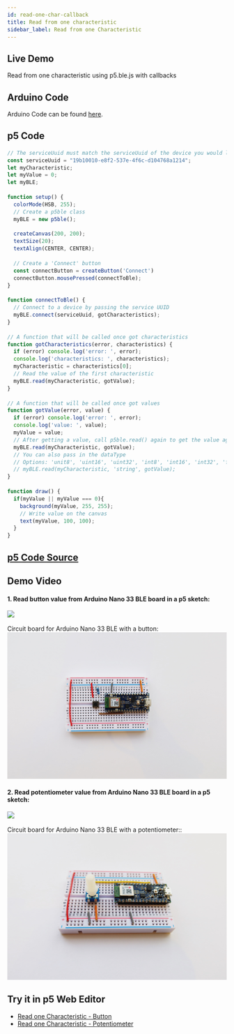 ```yaml
---
id: read-one-char-callback
title: Read from one characteristic
sidebar_label: Read from one Characteristic
---
```


## Live Demo

<div class="example">
  <p>Read from one characteristic using p5.ble.js with callbacks</p>
  <div id="canvasContainer"></div>
</div>
<script src="https://cdnjs.cloudflare.com/ajax/libs/p5.js/0.7.2/p5.js"></script>
<script src="https://cdnjs.cloudflare.com/ajax/libs/p5.js/0.7.2/addons/p5.dom.min.js"></script>
<script src="https://unpkg.com/p5ble@0.0.4/dist/p5.ble.js" type="text/javascript"></script>
<script src="assets/scripts/example-read-one-char-callback.js"></script>

## Arduino Code
Arduino Code can be found [here](https://github.com/ITPNYU/p5.ble.js/tree/master/examples/readOneChar/arduino-sketches).

## p5 Code

```javascript
// The serviceUuid must match the serviceUuid of the device you would like to connect
const serviceUuid = "19b10010-e8f2-537e-4f6c-d104768a1214";
let myCharacteristic;
let myValue = 0;
let myBLE;

function setup() {
  colorMode(HSB, 255);
  // Create a p5ble class
  myBLE = new p5ble();

  createCanvas(200, 200);
  textSize(20);
  textAlign(CENTER, CENTER);

  // Create a 'Connect' button
  const connectButton = createButton('Connect')
  connectButton.mousePressed(connectToBle);
}

function connectToBle() {
  // Connect to a device by passing the service UUID
  myBLE.connect(serviceUuid, gotCharacteristics);
}

// A function that will be called once got characteristics
function gotCharacteristics(error, characteristics) {
  if (error) console.log('error: ', error);
  console.log('characteristics: ', characteristics);
  myCharacteristic = characteristics[0];
  // Read the value of the first characteristic
  myBLE.read(myCharacteristic, gotValue);
}

// A function that will be called once got values
function gotValue(error, value) {
  if (error) console.log('error: ', error);
  console.log('value: ', value);
  myValue = value;
  // After getting a value, call p5ble.read() again to get the value again
  myBLE.read(myCharacteristic, gotValue);
  // You can also pass in the dataType
  // Options: 'unit8', 'uint16', 'uint32', 'int8', 'int16', 'int32', 'float32', 'float64', 'string'
  // myBLE.read(myCharacteristic, 'string', gotValue);
}

function draw() {
  if(myValue || myValue === 0){
    background(myValue, 255, 255);
    // Write value on the canvas
    text(myValue, 100, 100);
  }
}
```

## [p5 Code Source](https://github.com/ITPNYU/p5.ble.js/tree/master/examples/readOneChar/p5-sketch/callback)

## Demo Video
#### 1. Read button value from Arduino Nano 33 BLE  board in a p5 sketch:
<img src="assets/demo/readone-btn.gif" />

Circuit board for Arduino Nano 33 BLE with a button:
<img src="assets/demo/readone-btn.JPG" />

#### 2. Read potentiometer value from Arduino Nano 33 BLE  board in a p5 sketch:
<img src="assets/demo/readone-potentiometer.gif" />

Circuit board for Arduino Nano 33 BLE with a potentiometer::
<img src="assets/demo/readone-potentiometer.JPG" />

## Try it in p5 Web Editor
- [Read one Characteristic - Button](https://editor.p5js.org/jingwen_zhu/sketches/RLGXVkEN_)
- [Read one Characteristic - Potentiometer](https://editor.p5js.org/jingwen_zhu/sketches/-sjh-ZLSS)
